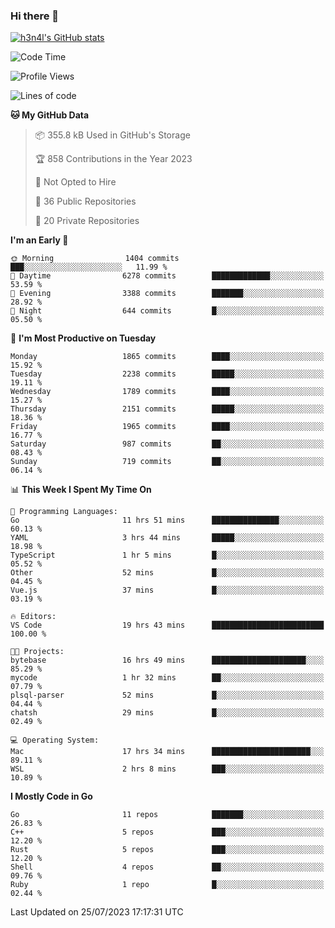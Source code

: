 ### Hi there 👋

[![h3n4l's GitHub stats](https://github-readme-stats.vercel.app/api?username=h3n4l&count_private=true&show_icons=true&theme=radical)](https://github.com/h3n4l/github-readme-stats)

<!--START_SECTION:waka-->
![Code Time](http://img.shields.io/badge/Code%20Time-1%2C435%20hrs-blue)

![Profile Views](http://img.shields.io/badge/Profile%20Views-2-blue)

![Lines of code](https://img.shields.io/badge/From%20Hello%20World%20I%27ve%20Written-3.2%20million%20lines%20of%20code-blue)

**🐱 My GitHub Data** 

> 📦 355.8 kB Used in GitHub's Storage 
 > 
> 🏆 858 Contributions in the Year 2023
 > 
> 🚫 Not Opted to Hire
 > 
> 📜 36 Public Repositories 
 > 
> 🔑 20 Private Repositories 
 > 
**I'm an Early 🐤** 

```text
🌞 Morning                1404 commits        ███░░░░░░░░░░░░░░░░░░░░░░   11.99 % 
🌆 Daytime                6278 commits        █████████████░░░░░░░░░░░░   53.59 % 
🌃 Evening                3388 commits        ███████░░░░░░░░░░░░░░░░░░   28.92 % 
🌙 Night                  644 commits         █░░░░░░░░░░░░░░░░░░░░░░░░   05.50 % 
```
📅 **I'm Most Productive on Tuesday** 

```text
Monday                   1865 commits        ████░░░░░░░░░░░░░░░░░░░░░   15.92 % 
Tuesday                  2238 commits        █████░░░░░░░░░░░░░░░░░░░░   19.11 % 
Wednesday                1789 commits        ████░░░░░░░░░░░░░░░░░░░░░   15.27 % 
Thursday                 2151 commits        █████░░░░░░░░░░░░░░░░░░░░   18.36 % 
Friday                   1965 commits        ████░░░░░░░░░░░░░░░░░░░░░   16.77 % 
Saturday                 987 commits         ██░░░░░░░░░░░░░░░░░░░░░░░   08.43 % 
Sunday                   719 commits         ██░░░░░░░░░░░░░░░░░░░░░░░   06.14 % 
```


📊 **This Week I Spent My Time On** 

```text
💬 Programming Languages: 
Go                       11 hrs 51 mins      ███████████████░░░░░░░░░░   60.13 % 
YAML                     3 hrs 44 mins       █████░░░░░░░░░░░░░░░░░░░░   18.98 % 
TypeScript               1 hr 5 mins         █░░░░░░░░░░░░░░░░░░░░░░░░   05.52 % 
Other                    52 mins             █░░░░░░░░░░░░░░░░░░░░░░░░   04.45 % 
Vue.js                   37 mins             █░░░░░░░░░░░░░░░░░░░░░░░░   03.19 % 

🔥 Editors: 
VS Code                  19 hrs 43 mins      █████████████████████████   100.00 % 

🐱‍💻 Projects: 
bytebase                 16 hrs 49 mins      █████████████████████░░░░   85.29 % 
mycode                   1 hr 32 mins        ██░░░░░░░░░░░░░░░░░░░░░░░   07.79 % 
plsql-parser             52 mins             █░░░░░░░░░░░░░░░░░░░░░░░░   04.44 % 
chatsh                   29 mins             █░░░░░░░░░░░░░░░░░░░░░░░░   02.49 % 

💻 Operating System: 
Mac                      17 hrs 34 mins      ██████████████████████░░░   89.11 % 
WSL                      2 hrs 8 mins        ███░░░░░░░░░░░░░░░░░░░░░░   10.89 % 
```

**I Mostly Code in Go** 

```text
Go                       11 repos            ███████░░░░░░░░░░░░░░░░░░   26.83 % 
C++                      5 repos             ███░░░░░░░░░░░░░░░░░░░░░░   12.20 % 
Rust                     5 repos             ███░░░░░░░░░░░░░░░░░░░░░░   12.20 % 
Shell                    4 repos             ██░░░░░░░░░░░░░░░░░░░░░░░   09.76 % 
Ruby                     1 repo              █░░░░░░░░░░░░░░░░░░░░░░░░   02.44 % 
```




 Last Updated on 25/07/2023 17:17:31 UTC
<!--END_SECTION:waka-->

